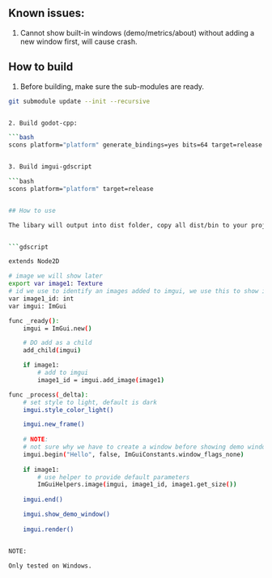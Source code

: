 
## Known issues:

1. Cannot show built-in windows (demo/metrics/about) without adding a new window first, will cause crash.

## How to build

1. Before building, make sure the sub-modules are ready.

```bash
git submodule update --init --recursive


2. Build godot-cpp:

```bash
scons platform="platform" generate_bindings=yes bits=64 target=release -j"cpu core"


3. Build imgui-gdscript

```bash
scons platform="platform" target=release


## How to use

The libary will output into dist folder, copy all dist/bin to your project root.


```gdscript

extends Node2D

# image we will show later
export var image1: Texture
# id we use to identify an images added to imgui, we use this to show images
var image1_id: int
var imgui: ImGui

func _ready():
	imgui = ImGui.new()

	# DO add as a child
	add_child(imgui)

	if image1:
		# add to imgui
		image1_id = imgui.add_image(image1)

func _process(_delta):
	# set style to light, default is dark
	imgui.style_color_light()

	imgui.new_frame()
	
	# NOTE:
	# not sure why we have to create a window before showing demo window, or it will crash
	imgui.begin("Hello", false, ImGuiConstants.window_flags_none)
	
	if image1:
		# use helper to provide default parameters
		ImGuiHelpers.image(imgui, image1_id, image1.get_size())
	
	imgui.end()

	imgui.show_demo_window()
	
	imgui.render()


NOTE:

Only tested on Windows.